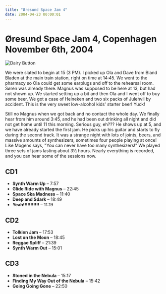 ```yaml
---
title: "Øresund Space Jam 4"
date: 2004-04-23 00:00:01
---
```

# Øresund Space Jam 4, Copenhagen November 6th, 2004

![Dairy Button](IMAGES/BOTTONS/DAIRY.jpg)

We were slated to begin at 15 (3 PM). I picked up Ola and Dave from Bland Bladen at the main train station, right on time at 14:45. We went to the pharmacy so Ola could get some earplugs and off to the rehearsal room. Søren was already there. Magnus was supposed to be here at 13, but had not shown up. We started setting up a bit and then Ola and I went off to buy some beer. We got a case of Heineken and two six packs of Julehvil by accident. This is the very sweet low-alcohol kids' starter beer! Yuck!

Still no Magnus when we got back and no contact the whole day. We finally hear from him around 3:45, and he had been out drinking all night and did not get home until 11 this morning. Serious guy, eh??? He shows up at 5, and we have already started the first jam. He picks up his guitar and starts to fly during the second track. It was a strange night with lots of joints, beers, and massive amounts of synthesizers, sometimes four people playing at once! Like Mogens says, "You can never have too many synthesizers!" We played three sets of jams lasting about 3½ hours. Nearly everything is recorded, and you can hear some of the sessions now.

## CD1
- **Synth Warm Up** – 7:57
- **Glide Ride with Magnus** – 22:45
- **Space Ska Madness** – 11:40
- **Deep and Sdark** – 18:49
- **Yeah!!!!!!!!!!!** – 11:19

## CD2
- **Tolkien Jam** – 17:53
- **Lost on the Moon** – 18:45
- **Reggae Spliff** – 21:39
- **Synth Warm Out** – 15:01

## CD3
- **Stoned in the Nebula** – 15:17
- **Finding My Way Out of the Nebula** – 15:42
- **Going Going Gone** – 22:50
